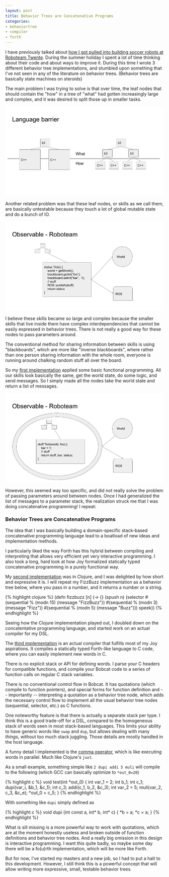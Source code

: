 ```yaml
---
layout: post
title: Behavior Trees are Concatenative Programs
categories:
- behaviortree
- compiler
- forth
---
```


I have previously talked about [how I got pulled into building soccer robots at Roboteam Twente](/2018/06/13/lego-ev3-robocup-robot.html). During the summer holiday I spent a lot of time thinking about their code and about ways to improve it. During this time I wrote 3 different behavior tree implementations, and stumbled upon something that I've not seen in any of the literature on behavior trees. (Behavior trees are basically state machines on steroids)

The main problem I was trying to solve is that over time, the leaf nodes that should contain the "how" in a tree of "what" had gotten increasingly large and complex, and it was desired to split those up in smaller tasks.

![Behavior tree - C++ language barrier](/images/bt/languagebarries.png)

Another related problem was that these leaf nodes, or skills as we call them, are basically untestable because they touch a lot of global mutable state and do a bunch of IO.

![mutable state behavior tree](/images/bt/mutablebt.png)

I believe these skills became so large and complex because the smaller skills that live inside them have complex interdependencies that cannot be easily expressed in behavior trees. There is not really a good way for these nodes to pass parameters around.

The conventional method for sharing information between skills is using "blackboards", which are more like "inverse blackboards", where rather than one person sharing information with the whole room, everyone is running around chalking random stuff all over the board.

So my [first implementation](https://github.com/pepijndevos/behavior3go) applied some basic functional programming. All our skills look basically the same, get the world state, do some logic, and send messages. So I simply made all the nodes take the world state and return a list of messages.

![functional behavior tree](/images/bt/functionalbt.png)

However, this seemed way too specific, and did not really solve the problem of passing parameters around between nodes. Once I had generalized the list of messages to a parameter stack, the realization struck me that I was doing concatenative programming! I repeat:

### Behavior Trees are Concatenative Programs

The idea that I was basically building a domain-specific stack-based concatenative programming language lead to a boatload of new ideas and implementation methods.

I particularly liked the way Forth has this hybrid between compiling and interpreting that allows very efficient yet very interactive programming. I also took a long, hard look at how Joy formalized statically typed concatenative programming in a purely functional way.

My [second implementation](https://gist.github.com/pepijndevos/15f65445eded496a89df6502e4fe1ef0) was in Clojure, and I was delighted by how short and expressive it is. I will repeat my FizzBuzz implementation as a behavior tree below, where you pass in a number, and it returns a number or a string.

{% highlight clojure %}
(defn fizzbuzz [n]
  (-> {}
    (spush n)
    (selector
      #(sequential %
          (modn 15)
          (message "FizzBuzz"))
      #(sequential %
          (modn 3)
          (message "Fizz"))
      #(sequential %
          (modn 5)
          (message "Buzz")))
    speek))
{% endhighlight %}

Seeing how the Clojure implementation played out, I doubled down on the concatentative programming language, and started work on an actual compiler for my DSL.

The [third implementation](https://github.com/pepijndevos/bobcat) is an actual compiler that fulfills most of my Joy aspirations. It compiles a statically typed Forth-like language to C code, where you can easily implement new words in C.

There is no explicit stack or API for defining words. I parse your C headers for compatible functions, and compile your Bobcat code to a series of function calls on regular C stack variables.

There is no conventional control flow in Bobcat. It has quotations (which compile to function pointers), and special forms for function definition and -- importantly -- interpreting a quotation as a behavior tree node, which adds the necessary control flow to implement all the usual behavior tree nodes (sequential, selector, etc.) as C functions.

One noteworthy feature is that there is actually a separate stack per type. I think this is a good trade-off for a DSL, compared to the homogeneous stack of words seen in most stack-based languages. This limits your ability to have generic words like `swap` and `dup`, but allows dealing with many _things_, without too much stack juggling. Those details are mostly handled in the host language.

A funny detail I implemented is the [comma operator](https://suhr.github.io/papers/calg.html), which is like executing words in parallel. Much like Clojure's `juxt`.

As a small example, something simple like `2 dupi addi 5 muli` will compile to the following (which GCC can basically optimize to `*out_0=20`)

{% highlight c %}
void test(int *out_0)
{
  int var_1 = 2;
  int b_1;
  int c_1;
  dupi(var_i, &b_1, &c_1);
  int c_3;
  addi(c_1, b_2, &c_3);
  int var_2 = 5;
  muli(var_2, c_3, &c_e);
  *out_0 = c_5;
}
{% endhighlight %}

With something like `dupi` simply defined as

{% highlight c %}
void dupi (int const a, int* b, int* c) {
    *b = a;
    *c = a;
}
{% endhighlight %}

What is sill missing is a more powerful way to work with quotations, which are at the moment honestly useless and broken outside of function definitions and behavior tree nodes. And a really big omission in this design is interactive programming. I want this quite badly, so maybe some day there will be a fo(u)rth implementation, which will be more like Forth.

But for now, I've started my masters and a new job, so I had to put a halt to this development. However, I still think this is a powerful concept that will allow writing more expressive, small, testable behavior trees.
